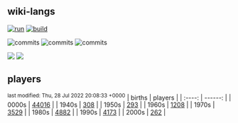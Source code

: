 ## wiki-langs
[![run](https://github.com/dreamerminsk/wiki-langs/actions/workflows/run.yml/badge.svg)](https://github.com/dreamerminsk/wiki-langs/actions/workflows/run.yml)
[![build](https://github.com/dreamerminsk/wiki-langs/actions/workflows/build.yml/badge.svg)](https://github.com/dreamerminsk/wiki-langs/actions/workflows/build.yml)

![commits](https://img.shields.io/github/commit-activity/y/dreamerminsk/wiki-langs)
![commits](https://img.shields.io/github/commit-activity/m/dreamerminsk/wiki-langs)
![commits](https://img.shields.io/github/commit-activity/w/dreamerminsk/wiki-langs)

![](https://img.shields.io/github/languages/code-size/dreamerminsk/wiki-langs)
![](https://img.shields.io/github/repo-size/dreamerminsk/wiki-langs)

## players
<sup>last modified: Thu, 28 Jul 2022 20:08:33 +0000</sup>
| births | players |
| :----: | ------: |
| 0000s | [44016](players/0000.births.csv) |
| 1940s | [308](players/1940.births.csv) |
| 1950s | [293](players/1950.births.csv) |
| 1960s | [1208](players/1960.births.csv) |
| 1970s | [3529](players/1970.births.csv) |
| 1980s | [4882](players/1980.births.csv) |
| 1990s | [4173](players/1990.births.csv) |
| 2000s | [262](players/2000.births.csv) |

